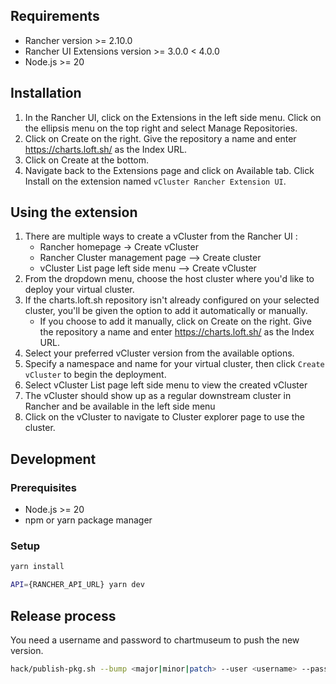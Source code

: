 ## Requirements

- Rancher version >= 2.10.0
- Rancher UI Extensions version >= 3.0.0 < 4.0.0
- Node.js >= 20

## Installation

1. In the Rancher UI, click on the Extensions in the left side menu. Click on the ellipsis menu on the top right and select Manage Repositories.
2. Click on Create on the right. Give the repository a name and enter https://charts.loft.sh/ as the Index URL.
3. Click on Create at the bottom.
4. Navigate back to the Extensions page and click on Available tab. Click Install on the extension named `vCluster Rancher Extension UI`.

## Using the extension

1. There are multiple ways to create a vCluster from the Rancher UI :
   - Rancher homepage -> Create vCluster
   - Rancher Cluster management page --> Create cluster
   - vCluster List page left side menu --> Create vCluster
2. From the dropdown menu, choose the host cluster where you'd like to deploy your virtual cluster.
3. If the charts.loft.sh repository isn't already configured on your selected cluster, you'll be given the option to add it automatically or manually.
   - If you choose to add it manually, click on Create on the right. Give the repository a name and enter https://charts.loft.sh/ as the Index URL.
4. Select your preferred vCluster version from the available options.
5. Specify a namespace and name for your virtual cluster, then click `Create vCluster` to begin the deployment.
6. Select vCluster List page left side menu to view the created vCluster
7. The vCluster should show up as a regular downstream cluster in Rancher and be available in the left side menu
8. Click on the vCluster to navigate to Cluster explorer page to use the cluster.

## Development

### Prerequisites

- Node.js >= 20
- npm or yarn package manager

### Setup

```bash
yarn install

API={RANCHER_API_URL} yarn dev
```

## Release process

You need a username and password to chartmuseum to push the new version.

```bash
hack/publish-pkg.sh --bump <major|minor|patch> --user <username> --password <password>
```
